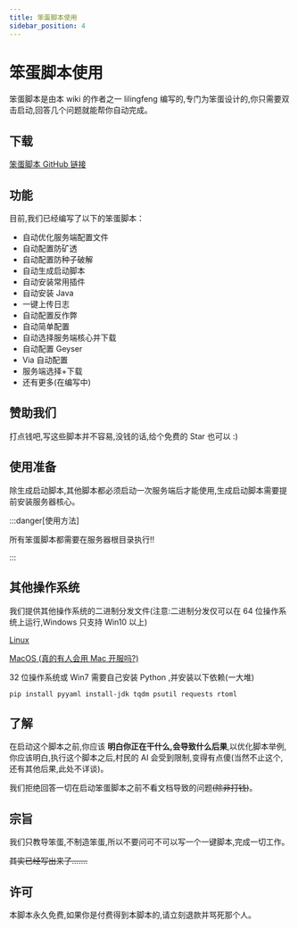 ```yaml
---
title: 笨蛋脚本使用
sidebar_position: 4
---
```


# 笨蛋脚本使用

笨蛋脚本是由本 wiki 的作者之一 lilingfeng 编写的,专门为笨蛋设计的,你只需要双击启动,回答几个问题就能帮你自动完成。

## 下载

[笨蛋脚本 GitHub 链接](https://github.com/lilingfengdev/NitWiki-Script)

## 功能

目前,我们已经编写了以下的笨蛋脚本：

* 自动优化服务端配置文件
* 自动配置防矿透
* 自动配置防种子破解
* 自动生成启动脚本
* 自动安装常用插件
* 自动安装 Java
* 一键上传日志
* 自动配置反作弊
* 自动简单配置
* 自动选择服务端核心并下载
* 自动配置 Geyser
* Via 自动配置
* 服务端选择+下载
* 还有更多(在编写中)

## 赞助我们

打点钱吧,写这些脚本并不容易,没钱的话,给个免费的 Star 也可以 :)

## 使用准备

除生成启动脚本,其他脚本都必须启动一次服务端后才能使用,生成启动脚本需要提前安装服务器核心。

:::danger[使用方法]

所有笨蛋脚本都需要在服务器根目录执行!!

:::

## 其他操作系统

我们提供其他操作系统的二进制分发文件(注意:二进制分发仅可以在 64 位操作系统上运行,Windows 只支持 Win10 以上)

[Linux](https://github.com/lilingfengdev/NitWiki-Script/releases/tag/ubuntu-latest)

[MacOS (真的有人会用 Mac 开服吗?)](https://github.com/lilingfengdev/NitWiki-Script/releases/tag/macos-latest)

32 位操作系统或 Win7 需要自己安装 Python ,并安装以下依赖(一大堆)

```shell
pip install pyyaml install-jdk tqdm psutil requests rtoml
```

## 了解

在启动这个脚本之前,你应该 **明白你正在干什么,会导致什么后果**,以优化脚本举例,你应该明白,执行这个脚本之后,村民的 AI 会受到限制,变得有点傻(当然不止这个,还有其他后果,此处不详谈)。

我们拒绝回答一切在启动笨蛋脚本之前不看文档导致的问题~~(除非打钱)~~。

## 宗旨

我们只教导笨蛋,不制造笨蛋,所以不要问可不可以写一个一键脚本,完成一切工作。

~~其实已经写出来了.......~~

## 许可

本脚本永久免费,如果你是付费得到本脚本的,请立刻退款并骂死那个人。
